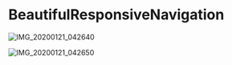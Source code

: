 # BeautifulResponsiveNavigation


![IMG_20200121_042640](https://user-images.githubusercontent.com/35813537/72763742-f66c8980-3c06-11ea-8a2e-7011d9a02503.jpg)



![IMG_20200121_042650](https://user-images.githubusercontent.com/35813537/72763733-eb195e00-3c06-11ea-9cb7-8d54e9422d19.jpg)
